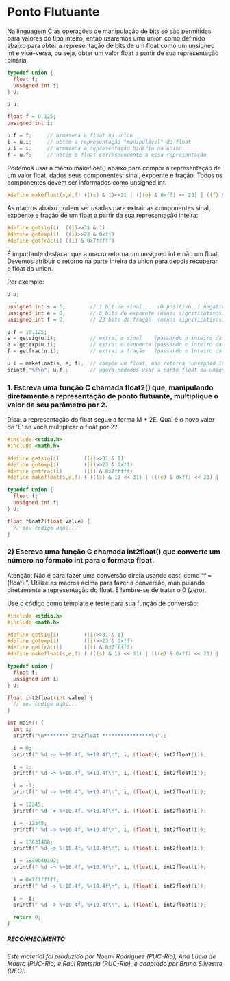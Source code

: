 # Ponto Flutuante

Na linguagem C as operações de manipulação de bits só são permitidas para valores do tipo inteiro, então usaremos uma union como definido abaixo para obter a representação de bits de um float como um unsigned int e vice-versa, ou seja, obter um valor float a partir de sua representação binária.

```c
typedef union { 
  float f;
  unsigned int i;
} U;

U u;

float f = 0.125;
unsigned int i;

u.f = f;     // armazena o float na union
i = u.i;     // obtém a representação "manipulável" do float
u.i = i;     // armazena a representação binária na union
f = u.f;     // obtém o float correspondente a essa representação
```


Podemos usar a macro makefloat() abaixo para compor a representação de um valor float, dados seus componentes: sinal, expoente e fração. Todos os componentes devem ser informados como unsigned int.

```c
#define makefloat(s,e,f) (((s) & 1)<<31 | (((e) & 0xff) << 23) | ((f) & 0x7fffff))
```

As macros abaixo podem ser usadas para extrair as componentes sinal, expoente e fração de um float a partir da sua representação inteira:

```c
#define getsig(i)  ((i)>>31 & 1)
#define getexp(i)  ((i)>>23 & 0xff)
#define getfrac(i) ((i) & 0x7fffff)
```

É importante destacar que a macro retorna um unsigned int e não um float. Devemos atribuir o retorno na parte inteira da union para depois recuperar o float da union.

Por exemplo:

```c
U u;

unsigned int s = 0;        // 1 bit de sinal     (0 positivo, 1 negativo)
unsigned int e = 0;        // 8 bits de expoente (menos significativos)
unsigned int f = 0;        // 23 bits da fração  (menos significativos)

u.f = 10.125;
s = getsig(u.i);           // extrai o sinal    (passando o inteiro da union)
e = getexp(u.i);           // extrai o expoente (passando o inteiro da union)
f = getfrac(u.i);          // extrai a fração   (passando o inteiro da union)

u.i = makefloat(s, e, f);  // compõe um float, mas retorna 'unsigned int'
printf("%f\n", u.f);       // agora podemos usar a parte float da union
```

### 1. Escreva uma função C chamada float2() que, manipulando diretamente a representação de ponto flutuante, multiplique o valor de seu parâmetro por 2.

Dica: a representação do float segue a forma M * 2E. Qual é o novo valor de 'E' se você multiplicar o float por 2?

```c
#include <stdio.h>
#include <math.h>

#define getsig(i)        ((i)>>31 & 1)
#define getexp(i)        ((i)>>23 & 0xff)
#define getfrac(i)       ((i) & 0x7fffff)
#define makefloat(s,e,f) ( (((s) & 1) << 31) | (((e) & 0xff) << 23) | ((f) & 0x7fffff) )

typedef union {
  float f;
  unsigned int i;
} U;

float float2(float value) {
  // seu código aqui...
}
```

### 2) Escreva uma função C chamada int2float() que converte um número no formato int para o formato float.

Atenção: Não é para fazer uma conversão direta usando cast, como “f = (float)i”. Utilize as macros acima para fazer a conversão, manipulando diretamente a representação do float. E lembre-se de tratar o 0 (zero).

Use o código como template e teste para sua função de conversão:

```c
#include <stdio.h>
#include <math.h>

#define getsig(i)        ((i)>>31 & 1)
#define getexp(i)        ((i)>>23 & 0xff)
#define getfrac(i)       ((i) & 0x7fffff)
#define makefloat(s,e,f) ( (((s) & 1) << 31) | (((e) & 0xff) << 23) | ((f) & 0x7fffff) )

typedef union {
  float f;
  unsigned int i;
} U;

float int2float(int value) {
  // seu código aqui...
}

int main() {
  int i;
  printf("\n******** int2float ****************\n");

  i = 0;
  printf(" %d -> %+10.4f, %+10.4f\n", i, (float)i, int2float(i));

  i = 1;
  printf(" %d -> %+10.4f, %+10.4f\n", i, (float)i, int2float(i));

  i = -1;
  printf(" %d -> %+10.4f, %+10.4f\n", i, (float)i, int2float(i));

  i = 12345;
  printf(" %d -> %+10.4f, %+10.4f\n", i, (float)i, int2float(i));

  i = -12345;
  printf(" %d -> %+10.4f, %+10.4f\n", i, (float)i, int2float(i));

  i = 13631488;
  printf(" %d -> %+10.4f, %+10.4f\n", i, (float)i, int2float(i));

  i = 1879048192;
  printf(" %d -> %+10.4f, %+10.4f\n", i, (float)i, int2float(i));

  i = 0x7fffffff;
  printf(" %d -> %+10.4f, %+10.4f\n", i, (float)i, int2float(i));

  i = -i;
  printf(" %d -> %+10.4f, %+10.4f\n", i, (float)i, int2float(i));

  return 0;
}
```

##### RECONHECIMENTO

###### Este material foi produzido por Noemi Rodriguez (PUC-Rio), Ana Lúcia de Moura (PUC-Rio) e Raúl Renteria (PUC-Rio), e adaptado por Bruno Silvestre (UFG).